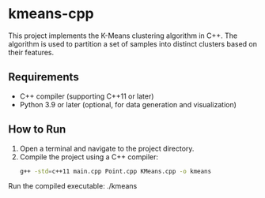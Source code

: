 # kmeans-cpp

This project implements the K-Means clustering algorithm in C++. The algorithm is used to partition a set of samples into distinct clusters based on their features.

## Requirements
- C++ compiler (supporting C++11 or later)
- Python 3.9 or later (optional, for data generation and visualization)

## How to Run
1. Open a terminal and navigate to the project directory.
2. Compile the project using a C++ compiler:
   ```bash
   g++ -std=c++11 main.cpp Point.cpp KMeans.cpp -o kmeans
Run the compiled executable:
./kmeans
